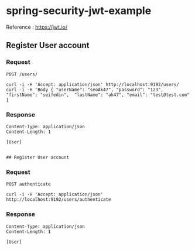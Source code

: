 # spring-security-jwt-example

Reference : https://jwt.io/

## Register User account

### Request

`POST /users/`
   
    curl -i -H 'Accept: application/json' http://localhost:9192/users/
    curl -i -H 'Body { "userName": "seoAk47", "password": "123", "firstName": "seifedin",  "lastName": "ak47", "email": "test@test.com" }
### Response

    Content-Type: application/json
    Content-Length: 1

    [User]
    
    
    ## Register User account

### Request

`POST authenticate`

    curl -i -H 'Accept: application/json' http://localhost:9192/users/authenticate

### Response

    Content-Type: application/json
    Content-Length: 1

    [User]
